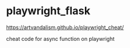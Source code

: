 # playwright_flask

https://artvandalism.github.io/playwright_cheat/

cheat code for async function on playwright
